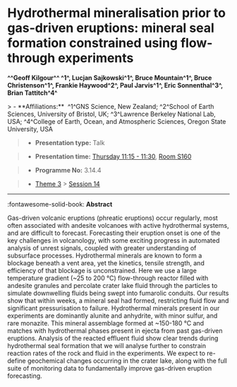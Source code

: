 # Hydrothermal mineralisation prior to gas-driven eruptions: mineral seal formation constrained using flow-through experiments

**^^Geoff Kilgour^^ ^1^, Lucjan Sajkowski^1^, Bruce Mountain^1^, Bruce Christenson^1^, Frankie Haywood^2^, Paul Jarvis^1^, Eric Sonnenthal^3^, Brian Tattitch^4^**

<!-- more -->> - **Affiliations:**  ^1^GNS Science, New Zealand; ^2^School of Earth Sciences, University of Bristol, UK; ^3^Lawrence Berkeley National Lab, USA; ^4^College of Earth, Ocean, and Atmospheric Sciences, Oregon State University, USA 

> - **Presentation type:** Talk

> - **Presentation time:** [Thursday 11:15 - 11:30](../sessions_comparison.md#__tabbed_3_2), [Room S160](../maps_venue.md#__tabbed_1_2)

> - **Programme No:** 3.14.4

> - [Theme 3](../theme3.md) > [Session 14](../sessions/session-3-14.md)

--- 

:fontawesome-solid-book: **Abstract**

Gas-driven volcanic eruptions (phreatic eruptions) occur regularly, most often associated with andesite volcanoes with active hydrothermal systems, and are difficult to forecast. Forecasting their eruption onset is one of the key challenges in volcanology, with some exciting progress in automated analysis of unrest signals, coupled with greater understanding of subsurface processes. Hydrothermal minerals are known to form a blockage beneath a vent area, yet the kinetics, tensile strength, and efficiency of that blockage is unconstrained. Here we use a large temperature gradient (~25 to 200 °C) flow-through reactor filled with andesite granules and percolate crater lake fluid through the particles to simulate downwelling fluids being swept into fumarolic conduits.
Our results show that within weeks, a mineral seal had formed, restricting fluid flow and significant pressurisation to failure. Hydrothermal minerals present in our experiments are dominantly alunite and anhydrite, with minor sulfur, and rare monazite. This mineral assemblage formed at ~150-180 °C and matches with hydrothermal phases present in ejecta from past gas-driven eruptions. Analysis of the reacted effluent fluid show clear trends during hydrothermal seal formation that we will analyse further to constrain reaction rates of the rock and fluid in the experiments. We expect to re-define geochemical changes occurring in the crater lake, along with the full suite of monitoring data to fundamentally improve gas-driven eruption forecasting.

